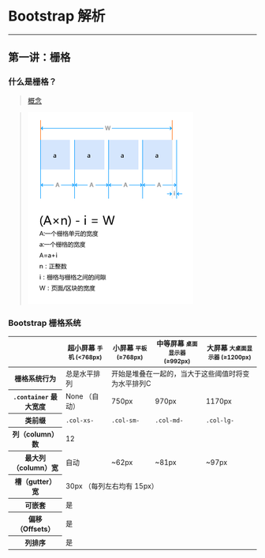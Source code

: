 # Bootstrap 解析
----
## 第一讲：栅格

### 什么是栅格？

> [概念](http://ued.taobao.org/blog/2008/09/grid_systems/ "概念")<br>

> ![栅格](images/img-001.png "栅格")

### Bootstrap 栅格系统

<div class="table-responsive">
    <table class="table table-bordered table-striped">
        <thead>
        <tr>
            <th></th>
            <th>
                超小屏幕
                <small>手机 (&lt;768px)</small>
            </th>
            <th>
                小屏幕
                <small>平板 (≥768px)</small>
            </th>
            <th>
                中等屏幕
                <small>桌面显示器 (≥992px)</small>
            </th>
            <th>
                大屏幕
                <small>大桌面显示器 (≥1200px)</small>
            </th>
        </tr>
        </thead>
        <tbody>
        <tr>
            <th class="text-nowrap" scope="row">栅格系统行为</th>
            <td>总是水平排列</td>
            <td colspan="3">开始是堆叠在一起的，当大于这些阈值时将变为水平排列C</td>
        </tr>
        <tr>
            <th class="text-nowrap" scope="row"><code>.container</code> 最大宽度</th>
            <td>None （自动）</td>
            <td>750px</td>
            <td>970px</td>
            <td>1170px</td>
        </tr>
        <tr>
            <th class="text-nowrap" scope="row">类前缀</th>
            <td><code>.col-xs-</code></td>
            <td><code>.col-sm-</code></td>
            <td><code>.col-md-</code></td>
            <td><code>.col-lg-</code></td>
        </tr>
        <tr>
            <th class="text-nowrap" scope="row">列（column）数</th>
            <td colspan="4">12</td>
        </tr>
        <tr>
            <th class="text-nowrap" scope="row">最大列（column）宽</th>
            <td class="text-muted">自动</td>
            <td>~62px</td>
            <td>~81px</td>
            <td>~97px</td>
        </tr>
        <tr>
            <th class="text-nowrap" scope="row">槽（gutter）宽</th>
            <td colspan="4">30px （每列左右均有 15px）</td>
        </tr>
        <tr>
            <th class="text-nowrap" scope="row">可嵌套</th>
            <td colspan="4">是</td>
        </tr>
        <tr>
            <th class="text-nowrap" scope="row">偏移（Offsets）</th>
            <td colspan="4">是</td>
        </tr>
        <tr>
            <th class="text-nowrap" scope="row">列排序</th>
            <td colspan="4">是</td>
        </tr>
        </tbody>
    </table>
</div>

